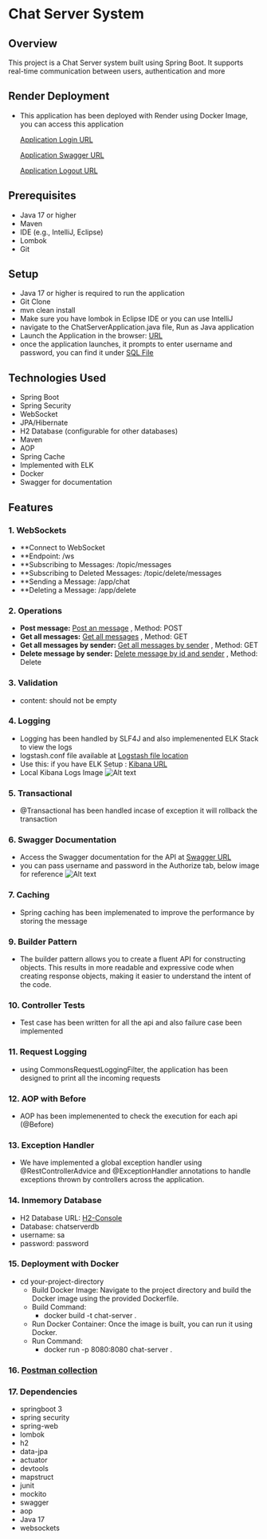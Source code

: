# Chat Server System

## Overview
This project is a Chat Server system built using Spring Boot. 
It supports real-time communication between users, authentication and more

## Render Deployment 

- This application has been deployed with Render using Docker Image, you can access this application

  [Application Login URL](https://chat-server-2-n70y.onrender.com/login)

  [Application Swagger URL](https://chat-server-2-n70y.onrender.com/swagger-ui/index.html)
  
  [Application Logout URL](https://chat-server-2-n70y.onrender.com/logout)

## Prerequisites
- Java 17 or higher
- Maven
- IDE (e.g., IntelliJ, Eclipse)
- Lombok
- Git

## Setup

- Java 17 or higher is required to run the application
- Git Clone
- mvn clean install
- Make sure you have lombok in Eclipse IDE or you can use IntelliJ
- navigate to the ChatServerApplication.java file, Run as Java application
- Launch the Application in the browser: [URL](http://localhost:8080/)
- once the application launches, it prompts to enter username and password, you can find it under [SQL File](https://github.com/abdulwhd964/chat-server/blob/main/src/main/resources/schema.sql)
    
## Technologies Used
- Spring Boot
- Spring Security
- WebSocket
- JPA/Hibernate
- H2 Database (configurable for other databases)
- Maven
- AOP
- Spring Cache
- Implemented with ELK
- Docker
- Swagger for documentation

## Features


### 1. WebSockets

- **Connect to WebSocket
- **Endpoint: /ws
- **Subscribing to Messages: /topic/messages
- **Subscribing to Deleted Messages: /topic/delete/messages
- **Sending a Message: /app/chat
- **Deleting a Message: /app/delete


### 2. Operations

- **Post message:** [Post an message](http://localhost:8080/api/chat/message) , Method: POST
- **Get all messages:** [Get all messages](http://localhost:8080/api/chat/messages) , Method: GET
- **Get all messages by sender:** [Get all messages by sender](http://localhost:8080/api/chat/messages/sender) , Method: GET
- **Delete message by sender:** [Delete message by id and sender](http://localhost:8080/api/chat/message/1?username=abdul) , Method: Delete

### 3. Validation

- content: should not be empty

### 4. Logging

- Logging has been handled by SLF4J and also implemenented ELK Stack to view the logs
- logstash.conf file available at [Logstash file location](https://github.com/abdulwhd964/chat-server/blob/main/src/main/resources/logstash.conf)
- Use this: if you have ELK Setup : [Kibana URL](http://localhost:5601)
- Local Kibana Logs Image ![Alt text](https://github.com/abdulwhd964/chat-server/assets/61117499/6a456ff7-e2bd-4ec0-bd81-b6dd448edf97)

### 5. Transactional

- @Transactional has been handled incase of exception it will rollback the transaction

### 6. Swagger Documentation

- Access the Swagger documentation for the API at [Swagger URL](http://localhost:8080/swagger-ui/index.html)
- you can pass username and password in the Authorize tab, below image for reference ![Alt text](https://github.com/abdulwhd964/chat-server/assets/61117499/3c0916a2-2370-4ca9-9b0e-df21bf3061cc)

### 7. Caching

- Spring caching has been implemenated to improve the performance by storing the message

### 9. Builder Pattern

- The builder pattern allows you to create a fluent API for constructing objects. This results in more readable
  and expressive code when creating response objects, making it easier to understand the intent of the code.

### 10. Controller Tests

- Test case has been written for all the api and also failure case been implemented

### 11. Request Logging

- using CommonsRequestLoggingFilter, the application has been designed to print all the incoming requests

### 12. AOP with Before

- AOP has been implemenented to check the execution for each api (@Before)

### 13. Exception Handler

- We have implemented a global exception handler using @RestControllerAdvice and @ExceptionHandler annotations to handle exceptions thrown by controllers across the application.

### 14. Inmemory Database

- H2 Database URL: [H2-Console](http://localhost:8080/h2-console)
- Database: chatserverdb
- username: sa
- password: password

### 15. Deployment with Docker

- cd your-project-directory
    - Build Docker Image: Navigate to the project directory and build the Docker image using the provided Dockerfile. <br>
    - Build Command:
        - docker build -t chat-server .
    - Run Docker Container: Once the image is built, you can run it using Docker.<br>
    - Run Command:
        - docker run -p 8080:8080 chat-server .

### 16. [Postman collection](https://github.com/abdulwhd964/chat-server/files/15370116/Chat.Server.Api.postman_collection.json)


### 17. Dependencies

- springboot 3
- spring security
- spring-web
- lombok
- h2
- data-jpa
- actuator
- devtools
- mapstruct
- junit
- mockito
- swagger
- aop
- Java 17
- websockets